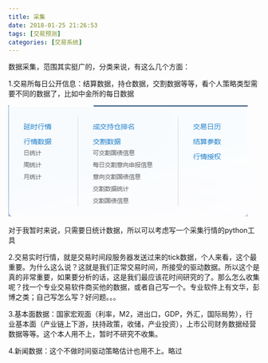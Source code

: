 ```yaml
---
title: 采集
date: 2018-01-25 21:26:53
tags: [交易预测]
categories: [交易系统]
---
```


数据采集，范围其实挺广的，分类来说，有这么几个方面：<!-- more -->

1.交易所每日公开信息：结算数据，持仓数据，交割数据等等，看个人策略类型需要不同的数据了，比如中金所的每日数据

![img](../images/8.png)

对于我暂时来说，只需要日统计数据，所以可以考虑写一个采集行情的python工具

2.交易实时行情，就是交易时间段服务器发送过来的tick数据，个人来看，这个最重要。为什么这么说？这就是我们正常交易时间，所接受的驱动数据。所以这个是真的非常重要，如果要分析的话，这是我们最应该花时间研究的了。那么怎么收集呢？找一个专业交易软件商买他的数据，或者自己写一个。专业软件上有文华，彭博之类；自己写怎么写？好问题。。。

3.基本面数据：国家宏观面（利率，M2，进出口，GDP，外汇，国际局势），行业基本面（产业链上下游，扶持政策，收储，产业投资），上市公司财务数据经营数据等等。这个本人用不上，暂时不研究不收集。

4.新闻数据：这个不做时间驱动策略估计也用不上。略过